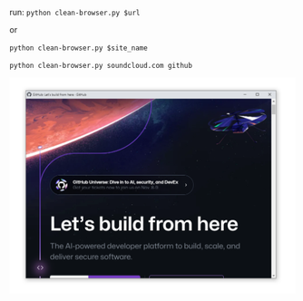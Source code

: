 run:
`python clean-browser.py $url` <br>

or

`python clean-browser.py $site_name`  <br>

`python clean-browser.py soundcloud.com github`<br>

![alt text](https://github.com/MauBorre/clean-browser/blob/main/example.png?raw=true)

